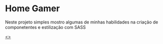 # Home Gamer

<p> Neste projeto simples mostro algumas de minhas habilidades na criação de componetentes e estilização com SASS</p>

<p>
    <a href=""><>

</p>


